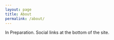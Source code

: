 ```yaml
---
layout: page
title: About
permalink: /about/
---
```






 In Preparation.
 Social links at the bottom of the site.


